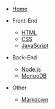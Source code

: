 <!-- docs/_sidebar.md -->

* [Home](README)


* Front-End
    * [HTML](frontend/HTML/README)
    * [CSS](frontend/CSS/README)
    * [JavaScript](frontend/JavaScript/README)


* Back-End
    * [Node.js](backend/Node.js/README)
    * [MongoDB](backend/MongoDB/README)

* Other
    * [Markdown](other/Markdown)